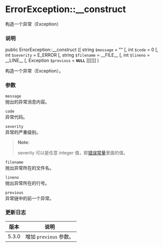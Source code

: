 ErrorException::\_\_construct
=============================

构造一个异常（Exception）

### 说明

<span class="modifier">public</span> <span
class="methodname">ErrorException::\_\_construct</span> (\[ <span
class="methodparam"><span class="type">string</span> `$message`<span
class="initializer"> = ""</span></span> \[, <span
class="methodparam"><span class="type">int</span> `$code`<span
class="initializer"> = 0</span></span> \[, <span
class="methodparam"><span class="type">int</span> `$severity`<span
class="initializer"> = E\_ERROR</span></span> \[, <span
class="methodparam"><span class="type">string</span> `$filename`<span
class="initializer"> = \_\_FILE\_\_</span></span> \[, <span
class="methodparam"><span class="type">int</span> `$lineno`<span
class="initializer"> = \_\_LINE\_\_</span></span> \[, <span
class="methodparam"><span class="type">Exception</span> `$previous`<span
class="initializer"> = **`NULL`**</span></span> \]\]\]\]\]\] )

构造一个异常（Exception）。

### 参数

`message`  
抛出的异常消息内容。

`code`  
异常代码。

`severity`  
异常的严重级别。

> **Note**:
>
> severity 可以是任意 <span class="type">integer</span>
> 值，即<a href="/errorfunc/constants.html" class="link">错误常量</a>里面的值。

`filename`  
抛出异常所在的文件名。

`lineno`  
抛出异常所在的行号。

`previous`  
异常链中的前一个异常。

### 更新日志

| 版本  | 说明                   |
|-------|------------------------|
| 5.3.0 | 增加 `previous` 参数。 |
